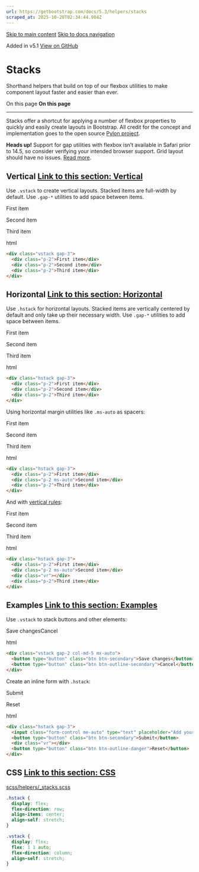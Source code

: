 ```yaml
---
url: https://getbootstrap.com/docs/5.3/helpers/stacks
scraped_at: 2025-10-20T02:34:44.904Z
---
```


[Skip to main content](https://getbootstrap.com/docs/5.3/helpers/stacks/#content) [Skip to docs navigation](https://getbootstrap.com/docs/5.3/helpers/stacks/#bd-docs-nav)

Added in v5.1 [View on GitHub](https://github.com/twbs/bootstrap/blob/v5.3.8/site/src/content/docs/helpers/stacks.mdx "View and edit this file on GitHub")

# Stacks

Shorthand helpers that build on top of our flexbox utilities to make component layout faster and easier than ever.

On this page
**On this page**

* * *

Stacks offer a shortcut for applying a number of flexbox properties to quickly and easily create layouts in Bootstrap. All credit for the concept and implementation goes to the open source [Pylon project](https://almonk.github.io/pylon/).

**Heads up!** Support for gap utilities with flexbox isn’t available in Safari prior to 14.5, so consider verifying your intended browser support. Grid layout should have no issues. [Read more](https://caniuse.com/flexbox-gap).

## Vertical [Link to this section: Vertical](https://getbootstrap.com/docs/5.3/helpers/stacks/\#vertical)

Use `.vstack` to create vertical layouts. Stacked items are full-width by default. Use `.gap-*` utilities to add space between items.

First item

Second item

Third item

html

```html
<div class="vstack gap-3">
  <div class="p-2">First item</div>
  <div class="p-2">Second item</div>
  <div class="p-2">Third item</div>
</div>
```

## Horizontal [Link to this section: Horizontal](https://getbootstrap.com/docs/5.3/helpers/stacks/\#horizontal)

Use `.hstack` for horizontal layouts. Stacked items are vertically centered by default and only take up their necessary width. Use `.gap-*` utilities to add space between items.

First item

Second item

Third item

html

```html
<div class="hstack gap-3">
  <div class="p-2">First item</div>
  <div class="p-2">Second item</div>
  <div class="p-2">Third item</div>
</div>
```

Using horizontal margin utilities like `.ms-auto` as spacers:

First item

Second item

Third item

html

```html
<div class="hstack gap-3">
  <div class="p-2">First item</div>
  <div class="p-2 ms-auto">Second item</div>
  <div class="p-2">Third item</div>
</div>
```

And with [vertical rules](https://getbootstrap.com/docs/5.3/helpers/vertical-rule):

First item

Second item

Third item

html

```html
<div class="hstack gap-3">
  <div class="p-2">First item</div>
  <div class="p-2 ms-auto">Second item</div>
  <div class="vr"></div>
  <div class="p-2">Third item</div>
</div>
```

## Examples [Link to this section: Examples](https://getbootstrap.com/docs/5.3/helpers/stacks/\#examples)

Use `.vstack` to stack buttons and other elements:

Save changesCancel

html

```html
<div class="vstack gap-2 col-md-5 mx-auto">
  <button type="button" class="btn btn-secondary">Save changes</button>
  <button type="button" class="btn btn-outline-secondary">Cancel</button>
</div>
```

Create an inline form with `.hstack`:

Submit

Reset

html

```html
<div class="hstack gap-3">
  <input class="form-control me-auto" type="text" placeholder="Add your item here..." aria-label="Add your item here...">
  <button type="button" class="btn btn-secondary">Submit</button>
  <div class="vr"></div>
  <button type="button" class="btn btn-outline-danger">Reset</button>
</div>
```

## CSS [Link to this section: CSS](https://getbootstrap.com/docs/5.3/helpers/stacks/\#css)

[scss/helpers/\_stacks.scss](https://github.com/twbs/bootstrap/blob/v5.3.8/scss/helpers/_stacks.scss)

```scss
.hstack {
  display: flex;
  flex-direction: row;
  align-items: center;
  align-self: stretch;
}

.vstack {
  display: flex;
  flex: 1 1 auto;
  flex-direction: column;
  align-self: stretch;
}

```